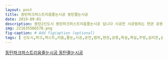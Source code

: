 ```yaml
---
layout: post
title: 동탄파크퍼스트리움줄눈시공 동탄줄눈시공
date: 2019-09-01
description: 동탄2신도시 동탄파크퍼스트리움줄눈시공 입니다 시공전 시공범위는 현관 공용욕실 욕실및주방 실리콘곰팡이방지줄눈 아트월 부부욕실 샤워부스벽 실리콘 곰팡이방지줄눈 세탁실 대피실 동탄2신도시 
img: 221635566578.png
fig-caption: # Add figcaption (optional)
tags: [ 신도시,파크,퍼스트,리움,줄눈,시공,공전,범위,현관,공용,욕실,욕실,주방,실리콘,곰팡이,방지,줄눈,아트,부부,욕실,샤워,부스,실리콘,곰팡이,방지,줄눈,세탁실,대피,신도시,파크,퍼스트,리움,줄눈,시공,공후,현관,그레이,공용,욕실,샤인,그레이,실리콘,곰팡이,방지,줄눈,스노우,화이트,안방,욕실,샤인,그레이,샤워,부스,정글,커피,실리콘,곰팡이,방지,줄눈,스노우,화이트,화장,정글,커피,주방,싱크,스노우,화이트,플레티넘,실버,아트,정글,커피,세탁실,대피,다크,브론디,신도시,파크,퍼스트,리움,줄눈,시공,읍니,줄눈,시공,작업시간,정성,인천,세대,한해,하루,직접,시공 ]
---
```

[동탄파크퍼스트리움줄눈시공 동탄줄눈시공](https://blog.naver.com/ksg8971832?Redirect=Log&logNo=221635566578)
